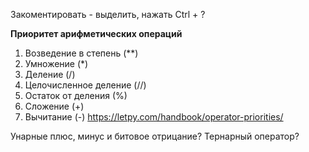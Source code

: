 Закоментировать - выделить, нажать Ctrl + ?

**Приоритет арифметических операций**
1. Возведение в степень (**)
2. Умножение (*)
3. Деление (/)
4. Целочисленное деление (//)
5. Остаток от деления (%)
6. Сложение (+)
7. Вычитание (-)
https://letpy.com/handbook/operator-priorities/

Унарные плюс, минус и битовое отрицание?
Тернарный оператор?
